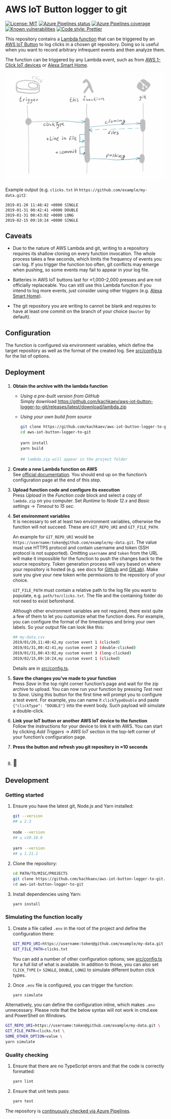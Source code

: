 # AWS IoT Button logger to git

[![License: MIT](https://img.shields.io/badge/license-MIT-blue.svg)](./LICENSE)
[![Azure Pipelines status](https://img.shields.io/azure-devops/build/kachkaev/github-pipelines/1/master.svg)](https://dev.azure.com/kachkaev/github-pipelines/_build?definitionId=1)
[![Azure Pipelines coverage](https://img.shields.io/azure-devops/coverage/kachkaev/github-pipelines/1/master.svg)](https://dev.azure.com/kachkaev/github-pipelines/_build?definitionId=1)
[![Known vulnerabilities](https://img.shields.io/snyk/vulnerabilities/github/kachkaev/aws-iot-button-logger-to-git.svg)](https://snyk.io/test/github/kachkaev/aws-iot-button-logger-to-git?targetFile=package.json)
[![Code style: Prettier](https://img.shields.io/badge/code_style-prettier-ff69b4.svg)](https://prettier.io/)

This repository contains a [Lambda function](https://aws.amazon.com/lambda/) that can be triggered by an [AWS IoT Button](https://aws.amazon.com/iotbutton/) to log clicks in a chosen git repository.
Doing so is useful when you want to record arbitrary infrequent events and then analyze them.

The function can be triggered by any Lambda event, such as from [AWS 1-Click IoT devices](https://aws.amazon.com/iot-1-click/) or [Alexa Smart Home](https://developer.amazon.com/docs/smarthome/steps-to-build-a-smart-home-skill.html).

![Process diagram: trigger (e.g. AWS IoT Button) starts this Lambda function and passes clickTypes. The function clones a git repository to obtain files, adds a line to a file, commits and pushes back to the repository](process-diagram.png)

Example output (e.g. `clicks.txt` in `https://github.com/example/my-data.git`):

```csv
2019-01-20 11:48:42 +0000 SINGLE
2019-01-31 00:42:41 +0000 DOUBLE
2019-01-31 00:43:02 +0000 LONG
2019-02-15 09:10:24 +0000 SINGLE
```

## Caveats

- Due to the nature of AWS Lambda and git, writing to a repository requires its shallow cloning on every function invocation.
  The whole process takes a few seconds, which limits the frequency of events you can log.
  If you trigger the function too often, git conflicts may emerge when pushing, so some events may fail to appear in your log file.

- Batteries in AWS IoT buttons last for ≈1,000–2,000 presses and are not officially replaceable.
  You can still use this Lambda function if you intend to log more events, just consider using other triggers (e.g. [Alexa Smart Home](https://developer.amazon.com/docs/smarthome/steps-to-build-a-smart-home-skill.html)).

- The git repository you are writing to cannot be blank and requires to have at least one commit on the branch of your choice (`master` by default).

## Configuration

The function is configured via environment variables, which define the target repository as well as the format of the created log.
See [src/config.ts](src/config.ts) for the list of options.

## Deployment

###

1.  **Obtain the archive with the lambda function**

    - _Using a pre-built version from GitHub_  
      Simply download https://github.com/kachkaev/aws-iot-button-logger-to-git/releases/latest/download/lambda.zip

    - _Using your own build from source_

      ```bash
      git clone https://github.com/kachkaev/aws-iot-button-logger-to-git.git
      cd aws-iot-button-logger-to-git

      yarn install
      yarn build

      ## lambda.zip will appear in the project folder
      ```

1.  **Create a new Lambda function on AWS**  
    See [official documentation](https://docs.aws.amazon.com/lambda/latest/dg/getting-started-create-function.html).
    You should end up on the function’s configuration page at the end of this step.

1.  **Upload function code and configure its execution**  
    Press _Upload_ in the _Function code_ block and select a copy of `lambda.zip` on you computer.
    Set _Runtime_ to _Node 12.x_ and _Basic settings_ → _Timeout_ to _15 sec_.

1.  **Set environment variables**  
    It is necessary to set at least two environment variables, otherwise the function will not succeed.
    These are `GIT_REPO_URI` and `GIT_FILE_PATH`.

    An example for `GIT_REPO_URI` would be `https://username:token@github.com/example/my-data.git`.
    The value must use HTTPS protocol and contain username and token (SSH protocol is not supported).
    Omitting `username` and `token` from the URL will make it impossible for the function to push the changes back to the source repository.
    Token generation process will vary based on where your repository is hosted (e.g. see docs for [Github](https://help.github.com/en/articles/creating-a-personal-access-token-for-the-command-line) and [GitLab](https://docs.gitlab.com/ee/user/profile/personal_access_tokens.html)).
    Make sure you give your new token write permissions to the repository of your choice.

    `GIT_FILE_PATH` must contain a relative path to the log file you want to populate, e.g. `path/to/clicks.txt`.
    The file and the containing folder do not need to exist beforehand.

    Although other environment variables are not required, there exist quite a few of them to let you customize what the function does.
    For example, you can configure the format of the timestamps and bring your own labels.
    So your output file can look like this:

    ```bash
    ## my-data.csv
    2019/01/20,11:48:42,my custom event 1 (clicked)
    2019/01/31,00:42:41,my custom event 2 (double-clicked)
    2019/01/31,00:43:02,my custom event 3 (long-clicked)
    2019/02/15,09:10:24,my custom event 1 (clicked)
    ```


    Details are in [src/config.ts](src/config.ts).

1.  **Save the changes you’ve made to your function**  
    Press _Save_ in the top right corner function’s page and wait for the zip archive to upload.
    You can now run your function by pressing _Test_ next to _Save_.
    Using this button for the first time will prompt you to configure a test event.
    For example, you can name it `clickTypeDouble` and paste `{"clickType": "DOUBLE"}` into the event body.
    Such payload will simulate a double-click.

1.  **Link your IoT button or another AWS IoT device to the function**  
    Follow the instructions for your device to link it with AWS.
    You can start by clicking _Add Triggers_ → _AWS IoT_ section in the top-left corner of your function’s configuration page.

1.  **Press the button and refresh you git repository in ≈10 seconds**

1.  ## 🎉

## Development

### Getting started

1.  Ensure you have the latest git, Node.js and Yarn installed:

    ```bash
    git --version
    ## ≥ 2.3

    node --version
    ## ≥ v10.18.0

    yarn --version
    ## ≥ 1.21.1
    ```

1.  Clone the repository:

    ```bash
    cd PATH/TO/MISC/PROJECTS
    git clone https://github.com/kachkaev/aws-iot-button-logger-to-git.git
    cd aws-iot-button-logger-to-git
    ```

1.  Install dependencies using Yarn:

    ```bash
    yarn install
    ```

### Simulating the function locally

1.  Create a file called `.env` in the root of the project and define the configuration there:

    ```bash
    GIT_REPO_URI=https://username:token@github.com/example/my-data.git
    GIT_FILE_PATH=clicks.txt
    ```

    You can add a number of other configuration options; see [src/config.ts](src/config.ts) for a full list of what is available.
    In addition to those, you can also set `CLICK_TYPE` (= `SINGLE`, `DOUBLE`, `LONG`) to simulate different button click types.

1.  Once `.env` file is configured, you can trigger the function:

    ```bash
    yarn simulate
    ```

Alternatively, you can define the configuration inline, which makes `.env` unnecessary.
Please note that the below syntax will not work in cmd.exe and PowerShell on Windows.

```bash
GIT_REPO_URI=https://username:token@github.com/example/my-data.git \
GIT_FILE_PATH=clicks.txt \
SOME_OTHER_OPTION=value \
yarn simulate
```

### Quality checking

1.  Ensure that there are no TypeScript errors and that the code is correctly formatted:

    ```bash
    yarn lint
    ```

1.  Ensure that unit tests pass:

    ```bash
    yarn test
    ```

The repository is [continuously checked via Azure Pipelines](https://dev.azure.com/kachkaev/github-pipelines/_build?definitionId=1).
